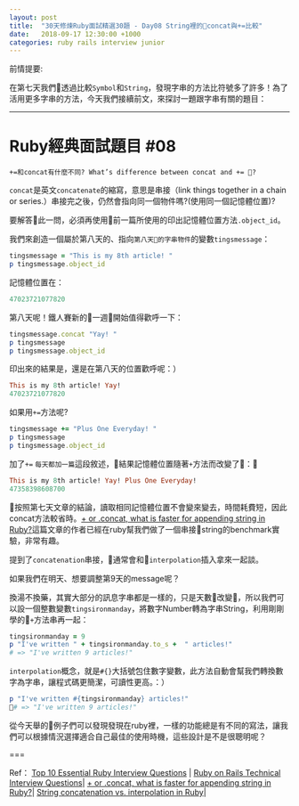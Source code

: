 ```yaml
---
layout: post
title:  "30天修煉Ruby面試精選30題 - Day08 String裡的concat與+=比較"
date:   2018-09-17 12:30:00 +1000
categories: ruby rails interview junior
---
```

前情提要:

在第七天我們透過比較`Symbol`和`String`，發現字串的方法比符號多了許多！為了活用更多字串的方法，今天我們接續前文，來探討一題跟字串有關的題目：

---

# Ruby經典面試題目 #08

`+=和concat有什麼不同? What’s difference between concat and += ?`

`concat`是英文`concatenate`的縮寫，意思是串接（link things together in a chain or series.）串接完之後，仍然會指向同一個物件嗎?(使用同一個記憶體位置)?

要解答此一問，必須再使用前一篇所使用的印出記憶體位置方法`.object_id`。

我們來創造一個屬於第八天的、指向`第八天的字串物件`的變數`tingsmessage`：

```ruby
tingsmessage = "This is my 8th article! "
p tingsmessage.object_id
```

記憶體位置在：

```ruby
47023721077820
```

第八天呢！鐵人賽新的一週開始值得歡呼一下：

```ruby
tingsmessage.concat "Yay! "
p tingsmessage
p tingsmessage.object_id
```

印出來的結果是，還是在第八天的位置歡呼呢：）

```ruby
This is my 8th article! Yay!
47023721077820
```

如果用`+=`方法呢?

```ruby
tingsmessage += "Plus One Everyday! "
p tingsmessage
p tingsmessage.object_id
```

加了`+=` `每天都加一篇`這段敘述，結果記憶體位置隨著`+`方法而改變了：

```ruby
This is my 8th article! Yay! Plus One Everyday!
47358398608700
```

按照第七天文章的結論，讀取相同記憶體位置不會變來變去，時間耗費短，因此concat方法較省時。[+ or .concat, what is faster for appending string in Ruby?](https://coderwall.com/p/ac5j9g/or-concat-what-is-faster-for-appending-string-in-ruby)這篇文章的作者已經在ruby幫我們做了一個串接string的benchmark實驗，非常有趣。

提到了`concatenation`串接，通常會和`interpolation`插入拿來一起談。

如果我們在明天、想要調整第9天的message呢？

換湯不換藥，其實大部分的訊息字串都是一樣的，只是天數改變，所以我們可以設一個整數變數`tingsironmanday`，將數字Number轉為字串String，利用剛剛學的`+`方法串再一起：

```ruby
tingsironmanday = 9
p "I've written " + tingsironmanday.to_s +  " articles!"
# => "I've written 9 articles!"
```

`interpolation`概念，就是`#{}`大括號包住數字變數，此方法自動會幫我們轉換數字為字串，讓程式碼更簡潔，可讀性更高。：）

```ruby
p "I've written #{tingsironmanday} articles!"
# => "I've written 9 articles!"
```

從今天舉的🌰例子們可以發現發現在ruby裡，一樣的功能總是有不同的寫法，讓我們可以根據情況選擇適合自己最佳的使用時機，這些設計是不是很聰明呢？

===

Ref：
[Top 10 Essential Ruby Interview Questions](https://blog.bater.gq/ruby/2018/02/02/top-10-essential-ruby-interview-questions.html) |
[Ruby on Rails Technical Interview Questions](https://github.com/timurcatakli/ruby-on-rails-interview-questions-answers)|
[+ or .concat, what is faster for appending string in Ruby?](https://coderwall.com/p/ac5j9g/or-concat-what-is-faster-for-appending-string-in-ruby)|
[String concatenation vs. interpolation in Ruby](https://stackoverflow.com/questions/10076579/string-concatenation-vs-interpolation-in-ruby)|